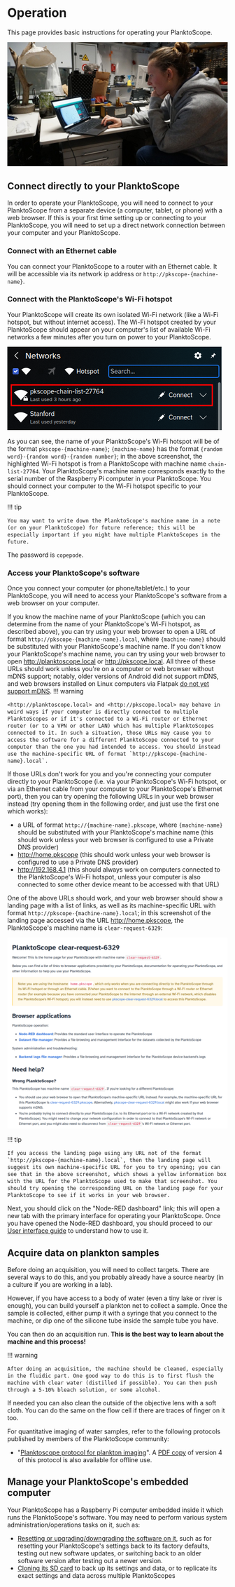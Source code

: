 # Operation

This page provides basic instructions for operating your PlanktoScope.

![getting started](../images/getting_started/BWS01556.JPG)

## Connect directly to your PlanktoScope

In order to operate your PlanktoScope, you will need to connect to your PlanktoScope from a separate device (a computer, tablet, or phone) with a web browser. If this is your first time setting up or connecting to your PlanktoScope, you will need to set up a direct network connection between your computer and your PlanktoScope.

### Connect with an Ethernet cable

You can connect your PlanktoScope to a router with an Ethernet cable. It will be accessible via its network ip address or `http://pkscope-{machine-name}`.

### Connect with the PlanktoScope's Wi-Fi hotspot

Your PlanktoScope will create its own isolated Wi-Fi network (like a Wi-Fi hotspot, but without internet access). The Wi-Fi hotspot created by your PlanktoScope should appear on your computer's list of available Wi-Fi networks a few minutes after you turn on power to your PlanktoScope.

![wifi-network.png](images/wifi-network.png)

As you can see, the name of your PlanktoScope's Wi-Fi hotspot will be of the format `pkscope-{machine-name}`; `{machine-name}` has the format `{random word}-{random word}-{random number}`; in the above screenshot, the highlighted Wi-Fi hotspot is from a PlanktoScope with machine name `chain-list-27764`. Your PlanktoScope's machine name corresponds exactly to the serial number of the Raspberry Pi computer in your PlanktoScope. You should connect your computer to the Wi-Fi hotspot specific to your PlanktoScope.

!!! tip

    You may want to write down the PlanktoScope's machine name in a note (or on your PlanktoScope) for future reference; this will be especially important if you might have multiple PlanktoScopes in the future.

The password is `copepode`.

### Access your PlanktoScope's software

Once you connect your computer (or phone/tablet/etc.) to your PlanktoScope, you will need to access your PlanktoScope's software from a web browser on your computer.

If you know the machine name of your PlanktoScope (which you can determine from the name of your PlanktoScope's Wi-Fi hotspot, as described above), you can try using your web browser to open a URL of format `http://pkscope-{machine-name}.local`, where `{machine-name}` should be substituted with your PlanktoScope's machine name. If you don't know your PlanktoScope's machine name, you can try using your web browser to open <http://planktoscope.local> or <http://pkscope.local>. All three of these URLs should work unless you're on a computer or web browser without mDNS support; notably, older versions of Android did not support mDNS, and web browsers installed on Linux computers via Flatpak [do not yet support mDNS](https://github.com/flatpak/xdg-desktop-portal/discussions/1365).
!!! warning

    <http://planktoscope.local> and <http://pkscope.local> may behave in weird ways if your computer is directly connected to multiple PlanktoScopes or if it's connected to a Wi-Fi router or Ethernet router (or to a VPN or other LAN) which has multiple PlanktoScopes connected to it. In such a situation, those URLs may cause you to access the software for a different PlanktoScope connected to your computer than the one you had intended to access. You should instead use the machine-specific URL of format `http://pkscope-{machine-name}.local`.

If those URLs don't work for you and you're connecting your computer directly to your PlanktoScope (i.e. via your PlanktoScope's Wi-Fi hotspot, or via an Ethernet cable from your computer to your PlanktoScope's Ethernet port), then you can try opening the following URLs in your web browser instead (try opening them in the following order, and just use the first one which works):

- a URL of format `http://{machine-name}.pkscope`, where `{machine-name}` should be substituted with your PlanktoScope's machine name (this should work unless your web browser is configured to use a Private DNS provider)
- <http://home.pkscope> (this should work unless your web browser is configured to use a Private DNS provider)
- <http://192.168.4.1> (this should always work on computers connected to the PlanktoScope's Wi-Fi hotspot, unless your computer is also connected to some other device meant to be accessed with that URL)

One of the above URLs should work, and your web browser should show a landing page with a list of links, as well as its machine-specific URL with format `http://pkscope-{machine-name}.local`; in this screenshot of the landing page accessed via the URL <http://home.pkscope>, the PlanktoScope's machine name is `clear-request-6329`:

![landing-page.png](images/landing-page.png)

!!! tip

    If you access the landing page using any URL not of the format `http://pkscope-{machine-name}.local`, then the landing page will suggest its own machine-specific URL for you to try opening; you can see that in the above screenshot, which shows a yellow information box with the URL for the PlanktoScope used to make that screenshot. You should try opening the corresponding URL on the landing page for your PlanktoScope to see if it works in your web browser.

Next, you should click on the "Node-RED dashboard" link; this will open a new tab with the primary interface for operating your PlanktoScope. Once you have opened the Node-RED dashboard, you should proceed to our [User interface guide](user-interface.md) to understand how to use it.

## Acquire data on plankton samples

Before doing an acquisition, you will need to collect targets. There are several ways to do this, and you probably already have a source nearby (in a culture if you are working in a lab).

However, if you have access to a body of water (even a tiny lake or river is enough), you can build yourself a plankton net to collect a sample. Once the sample is collected, either pump it with a syringe that you connect to the machine, or dip one of the silicone tube inside the sample tube you have.

You can then do an acquisition run. **This is the best way to learn about the machine and this process!**

!!! warning

    After doing an acquisition, the machine should be cleaned, especially in the fluidic part. One good way to do this is to first flush the machine with clear water (distilled if possible). You can then push through a 5-10% bleach solution, or some alcohol.

If needed you can also clean the outside of the objective lens with a soft cloth. You can do the same on the flow cell if there are traces of finger on it too.

For quantitative imaging of water samples, refer to the following protocols published by members of the PlanktoScope community:

- "[Planktoscope protocol for plankton imaging](https://www.protocols.io/view/planktoscope-protocol-for-plankton-imaging-bp2l6bq3zgqe)". A [PDF copy](protocol-v4.pdf) of version 4 of this protocol is also available for offline use.

## Manage your PlanktoScope's embedded computer

Your PlanktoScope has a Raspberry Pi computer embedded inside it which runs the PlanktoScope's software. You may need to perform various system administration/operations tasks on it, such as:

- [Resetting or upgrading/downgrading the software on it](./software-upgrades.md), such as for resetting your PlanktoScope's settings back to its factory defaults, testing out new software updates, or switching back to an older software version after testing out a newer version.
- [Cloning its SD card](./clone-sd.md) to back up its settings and data, or to replicate its exact settings and data across multiple PlanktoScopes
